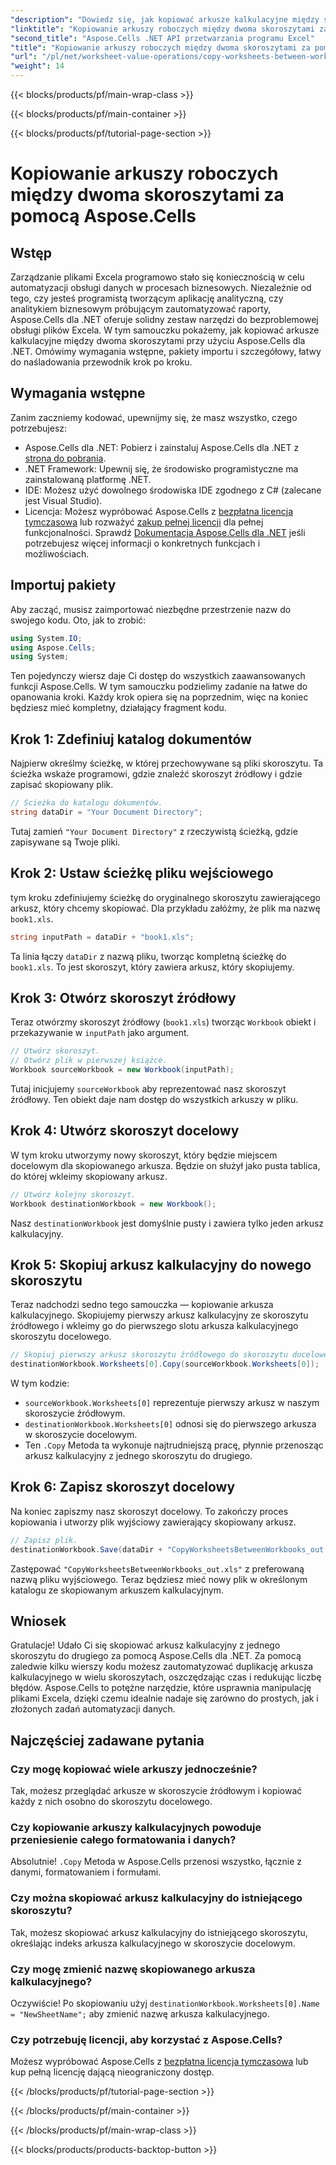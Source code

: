 ```yaml
---
"description": "Dowiedz się, jak kopiować arkusze kalkulacyjne między skoroszytami programu Excel przy użyciu Aspose.Cells dla .NET w tym szczegółowym samouczku krok po kroku. Idealne do automatyzacji procesów programu Excel."
"linktitle": "Kopiowanie arkuszy roboczych między dwoma skoroszytami za pomocą Aspose.Cells"
"second_title": "Aspose.Cells .NET API przetwarzania programu Excel"
"title": "Kopiowanie arkuszy roboczych między dwoma skoroszytami za pomocą Aspose.Cells"
"url": "/pl/net/worksheet-value-operations/copy-worksheets-between-workbooks/"
"weight": 14
---
```


{{< blocks/products/pf/main-wrap-class >}}

{{< blocks/products/pf/main-container >}}

{{< blocks/products/pf/tutorial-page-section >}}

# Kopiowanie arkuszy roboczych między dwoma skoroszytami za pomocą Aspose.Cells

## Wstęp
Zarządzanie plikami Excela programowo stało się koniecznością w celu automatyzacji obsługi danych w procesach biznesowych. Niezależnie od tego, czy jesteś programistą tworzącym aplikację analityczną, czy analitykiem biznesowym próbującym zautomatyzować raporty, Aspose.Cells dla .NET oferuje solidny zestaw narzędzi do bezproblemowej obsługi plików Excela. W tym samouczku pokażemy, jak kopiować arkusze kalkulacyjne między dwoma skoroszytami przy użyciu Aspose.Cells dla .NET. Omówimy wymagania wstępne, pakiety importu i szczegółowy, łatwy do naśladowania przewodnik krok po kroku.
## Wymagania wstępne
Zanim zaczniemy kodować, upewnijmy się, że masz wszystko, czego potrzebujesz:
- Aspose.Cells dla .NET: Pobierz i zainstaluj Aspose.Cells dla .NET z [strona do pobrania](https://releases.aspose.com/cells/net/).
- .NET Framework: Upewnij się, że środowisko programistyczne ma zainstalowaną platformę .NET.
- IDE: Możesz użyć dowolnego środowiska IDE zgodnego z C# (zalecane jest Visual Studio).
- Licencja: Możesz wypróbować Aspose.Cells z [bezpłatna licencja tymczasowa](https://purchase.aspose.com/temporary-license/) lub rozważyć [zakup pełnej licencji](https://purchase.aspose.com/buy) dla pełnej funkcjonalności.
Sprawdź [Dokumentacja Aspose.Cells dla .NET](https://reference.aspose.com/cells/net/) jeśli potrzebujesz więcej informacji o konkretnych funkcjach i możliwościach.
## Importuj pakiety
Aby zacząć, musisz zaimportować niezbędne przestrzenie nazw do swojego kodu. Oto, jak to zrobić:
```csharp
using System.IO;
using Aspose.Cells;
using System;
```
Ten pojedynczy wiersz daje Ci dostęp do wszystkich zaawansowanych funkcji Aspose.Cells.
W tym samouczku podzielimy zadanie na łatwe do opanowania kroki. Każdy krok opiera się na poprzednim, więc na koniec będziesz mieć kompletny, działający fragment kodu.
## Krok 1: Zdefiniuj katalog dokumentów
Najpierw określmy ścieżkę, w której przechowywane są pliki skoroszytu. Ta ścieżka wskaże programowi, gdzie znaleźć skoroszyt źródłowy i gdzie zapisać skopiowany plik.
```csharp
// Ścieżka do katalogu dokumentów.
string dataDir = "Your Document Directory";
```
Tutaj zamień `"Your Document Directory"` z rzeczywistą ścieżką, gdzie zapisywane są Twoje pliki.
## Krok 2: Ustaw ścieżkę pliku wejściowego
tym kroku zdefiniujemy ścieżkę do oryginalnego skoroszytu zawierającego arkusz, który chcemy skopiować. Dla przykładu załóżmy, że plik ma nazwę `book1.xls`.
```csharp
string inputPath = dataDir + "book1.xls";
```
Ta linia łączy `dataDir` z nazwą pliku, tworząc kompletną ścieżkę do `book1.xls`. To jest skoroszyt, który zawiera arkusz, który skopiujemy.
## Krok 3: Otwórz skoroszyt źródłowy
Teraz otwórzmy skoroszyt źródłowy (`book1.xls`) tworząc `Workbook` obiekt i przekazywanie w `inputPath` jako argument.
```csharp
// Utwórz skoroszyt.
// Otwórz plik w pierwszej książce.
Workbook sourceWorkbook = new Workbook(inputPath);
```
Tutaj inicjujemy `sourceWorkbook` aby reprezentować nasz skoroszyt źródłowy. Ten obiekt daje nam dostęp do wszystkich arkuszy w pliku.
## Krok 4: Utwórz skoroszyt docelowy
W tym kroku utworzymy nowy skoroszyt, który będzie miejscem docelowym dla skopiowanego arkusza. Będzie on służył jako pusta tablica, do której wkleimy skopiowany arkusz.
```csharp
// Utwórz kolejny skoroszyt.
Workbook destinationWorkbook = new Workbook();
```
Nasz `destinationWorkbook` jest domyślnie pusty i zawiera tylko jeden arkusz kalkulacyjny.
## Krok 5: Skopiuj arkusz kalkulacyjny do nowego skoroszytu
Teraz nadchodzi sedno tego samouczka — kopiowanie arkusza kalkulacyjnego. Skopiujemy pierwszy arkusz kalkulacyjny ze skoroszytu źródłowego i wkleimy go do pierwszego slotu arkusza kalkulacyjnego skoroszytu docelowego.
```csharp
// Skopiuj pierwszy arkusz skoroszytu źródłowego do skoroszytu docelowego.
destinationWorkbook.Worksheets[0].Copy(sourceWorkbook.Worksheets[0]);
```
W tym kodzie:
- `sourceWorkbook.Worksheets[0]` reprezentuje pierwszy arkusz w naszym skoroszycie źródłowym.
- `destinationWorkbook.Worksheets[0]` odnosi się do pierwszego arkusza w skoroszycie docelowym.
- Ten `.Copy` Metoda ta wykonuje najtrudniejszą pracę, płynnie przenosząc arkusz kalkulacyjny z jednego skoroszytu do drugiego.
## Krok 6: Zapisz skoroszyt docelowy
Na koniec zapiszmy nasz skoroszyt docelowy. To zakończy proces kopiowania i utworzy plik wyjściowy zawierający skopiowany arkusz.
```csharp
// Zapisz plik.
destinationWorkbook.Save(dataDir + "CopyWorksheetsBetweenWorkbooks_out.xls");
```
Zastępować `"CopyWorksheetsBetweenWorkbooks_out.xls"` z preferowaną nazwą pliku wyjściowego. Teraz będziesz mieć nowy plik w określonym katalogu ze skopiowanym arkuszem kalkulacyjnym.

## Wniosek
Gratulacje! Udało Ci się skopiować arkusz kalkulacyjny z jednego skoroszytu do drugiego za pomocą Aspose.Cells dla .NET. Za pomocą zaledwie kilku wierszy kodu możesz zautomatyzować duplikację arkusza kalkulacyjnego w wielu skoroszytach, oszczędzając czas i redukując liczbę błędów. Aspose.Cells to potężne narzędzie, które usprawnia manipulację plikami Excela, dzięki czemu idealnie nadaje się zarówno do prostych, jak i złożonych zadań automatyzacji danych.
## Najczęściej zadawane pytania
### Czy mogę kopiować wiele arkuszy jednocześnie?  
Tak, możesz przeglądać arkusze w skoroszycie źródłowym i kopiować każdy z nich osobno do skoroszytu docelowego.
### Czy kopiowanie arkuszy kalkulacyjnych powoduje przeniesienie całego formatowania i danych?  
Absolutnie! `.Copy` Metoda w Aspose.Cells przenosi wszystko, łącznie z danymi, formatowaniem i formułami.
### Czy można skopiować arkusz kalkulacyjny do istniejącego skoroszytu?  
Tak, możesz skopiować arkusz kalkulacyjny do istniejącego skoroszytu, określając indeks arkusza kalkulacyjnego w skoroszycie docelowym.
### Czy mogę zmienić nazwę skopiowanego arkusza kalkulacyjnego?  
Oczywiście! Po skopiowaniu użyj `destinationWorkbook.Worksheets[0].Name = "NewSheetName";` aby zmienić nazwę arkusza kalkulacyjnego.
### Czy potrzebuję licencji, aby korzystać z Aspose.Cells?  
Możesz wypróbować Aspose.Cells z [bezpłatna licencja tymczasowa](https://purchase.aspose.com/temporary-license/) lub kup pełną licencję dającą nieograniczony dostęp.

{{< /blocks/products/pf/tutorial-page-section >}}

{{< /blocks/products/pf/main-container >}}

{{< /blocks/products/pf/main-wrap-class >}}

{{< blocks/products/products-backtop-button >}}